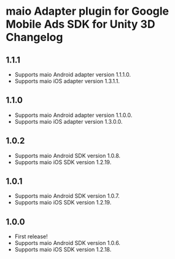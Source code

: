 # maio Adapter plugin for Google Mobile Ads SDK for Unity 3D Changelog

## 1.1.1
- Supports maio Android adapter version 1.1.1.0.
- Supports maio iOS adapter version 1.3.1.1.

## 1.1.0
- Supports maio Android adapter version 1.1.0.0.
- Supports maio iOS adapter version 1.3.0.0.

## 1.0.2
- Supports maio Android SDK version 1.0.8.
- Supports maio iOS SDK version 1.2.19.

## 1.0.1
- Supports maio Android SDK version 1.0.7.
- Supports maio iOS SDK version 1.2.19.

## 1.0.0
- First release!
- Supports maio Android SDK version 1.0.6.
- Supports maio iOS SDK version 1.2.18.
